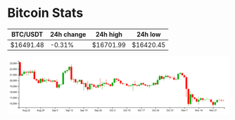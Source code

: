 # Bitcoin Stats

BTC/USDT|24h change|24h high|24h low|
|---|---|---|---|
|$16491.48|-0.31%|$16701.99|$16420.45|

<img src="./chart.svg">

